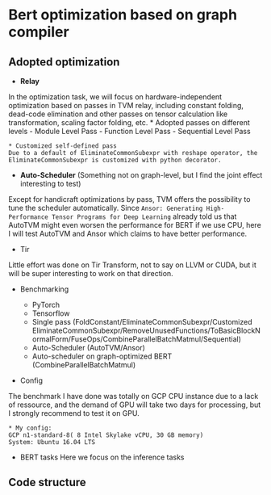 # Bert optimization based on graph compiler

## Adopted optimization

* __Relay__  

In the optimization task, we will focus on hardware-independent optimization based on passes in TVM relay, including constant folding, dead-code elimination and other passes on tensor calculation like transformation, scaling factor folding, etc. 
	* Adopted passes on different levels
		- Module Level Pass
		- Function Level Pass
		- Sequential Level Pass

	* Customized self-defined pass
	Due to a default of EliminateCommonSubexpr with reshape operator, the EliminateCommonSubexpr is customized with python decorator.

* __Auto-Scheduler__ (Something not on graph-level, but I find the joint effect interesting to test)  

Except for handicraft optimizations by pass, TVM offers the possibility to tune the scheduler automatically. Since `Ansor: Generating High-Performance Tensor Programs for Deep Learning` already told us that AutoTVM might even worsen the performance for BERT if we use CPU, here I will test AutoTVM and Ansor which claims to have better performance.

* Tir  

Little effort was done on Tir Transform, not to say on LLVM or CUDA, but it will be super interesting to work on that direction.

* Benchmarking  

	* PyTorch  
	* Tensorflow  
	* Single pass (FoldConstant/EliminateCommonSubexpr/Customized EliminateCommonSubexpr/RemoveUnusedFunctions/ToBasicBlockNormalForm/FuseOps/CombineParallelBatchMatmul/Sequential)  
	* Auto-Scheduler (AutoTVM/Ansor)
	* Auto-scheduler on graph-optimized BERT (CombineParallelBatchMatmul)

* Config  

The benchmark I have done was totally on GCP CPU instance due to a lack of ressource, and the demand of GPU will take two days for processing, but I strongly recommend to test it on GPU.

	* My config:
	GCP n1-standard-8( 8 Intel Skylake vCPU, 30 GB memory)
	System: Ubuntu 16.04 LTS

* BERT tasks
Here we focus on the inference tasks

## Code structure


